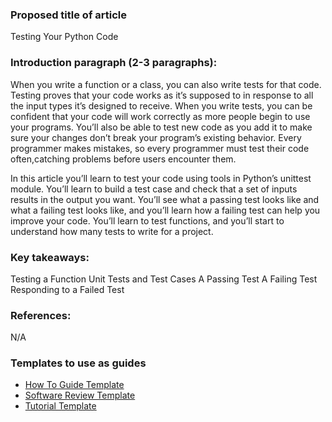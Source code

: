 
### Proposed title of article

Testing Your Python Code

### Introduction paragraph (2-3 paragraphs):
When you write a function or a class, you can also write tests for that code. Testing proves that your code works as it’s supposed to in response to all the input types it’s designed to receive. When you write tests, you can be confident that your code will work correctly as more people begin to use your programs. You’ll also be able to test 
new code as you add it to make sure your changes don’t break your program’s existing behavior. Every programmer makes mistakes, so every programmer must test their code often,catching problems before users encounter them.

In this article you’ll learn to test your code using tools in Python’s unittest module. You’ll learn to build a test case and check that a set of inputs results in the output you want. You’ll see what a passing test looks like and what a failing test looks like, and you’ll learn how a failing test can help you improve your code. You’ll learn to test functions, and you’ll start to understand how many tests to write for a project.

### Key takeaways: 

Testing a Function
Unit Tests and Test Cases
A Passing Test
A Failing Test
Responding to a Failed Test



### References: 
N/A

### Templates to use as guides
- [How To Guide Template](https://github.com/section-engineering-education/engineering-education/blob/master/new_contributors/how-to-guide-template.md)
- [Software Review Template](https://github.com/section-engineering-education/engineering-education/blob/master/new_contributors/software-review-template.md)
- [Tutorial Template](https://github.com/section-engineering-education/engineering-education/blob/master/new_contributors/tutorial-template.md)


